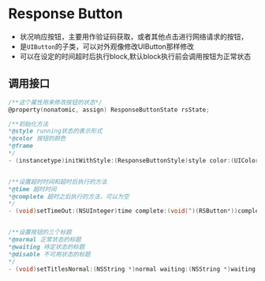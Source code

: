 # Response Button
* 状况响应按钮，主要用作验证码获取，或者其他点击进行网络请求的按钮，
* 是`UIButton`的子类，可以对外观像修改UIButton那样修改
* 可以在设定的时间超时后执行block,默认block执行前会调用按钮为正常状态

## 调用接口
```Objective-C
/**这个属性用来修改按钮的状态*/
@property(nonatomic, assign) ResponseButtonState rsState;

/**初始化方法
*@style running状态的表示形式
*@color 按钮的颜色
*@frame
*/
- (instancetype)initWithStyle:(ResponseButtonStyle)style color:(UIColor*)color frame:(CGRect)frame;


/**设置超时时间和超时后执行的方法
*@time 超时时间
*@complete 超时之后执行的方法，可以为空
*/
- (void)setTimeOut:(NSUInteger)time complete:(void(^)(RSButton*))complete;


/**设置按钮的三个标题
*@normal 正常状态的标题
*@waiting 待定状态的标题
*@disable 不可用状态的标题
*/
- (void)setTitlesNormal:(NSString *)normal waiting:(NSString *)waiting disable:(NSString *)disable;

```
